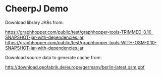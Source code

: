 # CheerpJ Demo

Download library JARs from:

https://graphhopper.com/public/test/graphhopper-tools-TRIMMED-0.10-SNAPSHOT-jar-with-dependencies.jar
https://graphhopper.com/public/test/graphhopper-tools-WITH-OSM-0.10-SNAPSHOT-jar-with-dependencies.jar

Download source data to generate cache from:

http://download.geofabrik.de/europe/germany/berlin-latest.osm.pbf
